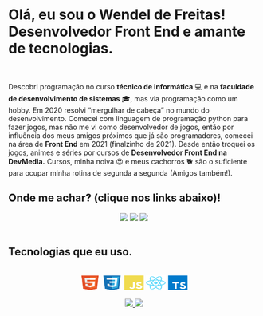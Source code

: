 # Olá, eu sou o Wendel de Freitas! Desenvolvedor Front End e amante de tecnologias.
<br/>

<!--DESCRIÇÃO PESSOAL-->

Descobri programação no curso **técnico de informática** :computer: e na **faculdade de desenvolvimento de sistemas** :mortar_board:, mas via programação como um hobby.
Em 2020 resolvi “mergulhar de cabeça” no mundo do desenvolvimento.
Comecei com linguagem de programação  python para fazer jogos, mas não me vi como desenvolvedor de jogos, então por influência dos meus amigos próximos que já são programadores, comecei na área de **Front End** em 2021 (finalzinho de 2021).
Desde então troquei os jogos, animes e séries por cursos de **Desenvolvedor Front End na DevMedia.**
Cursos, minha noiva :heart_eyes: e meus cachorros :dog2: são o suficiente para ocupar minha rotina de segunda a segunda (Amigos também!).


<!--LINKS DE ONDE ME ACHAR-->
## Onde me achar? (clique nos links abaixo)!
<div align="center">
  <a href="https://instagram.com/wendinhodefreitas" target="_blank"><img src="https://img.shields.io/badge/-Instagram-%23E4405F?style=for-the-badge&logo=instagram&logoColor=white" target="__blank"></a>
  <a href = "mailto:wendinhodefreitas@gmail.com"><img src="https://img.shields.io/badge/-Gmail-%23333?style=for-the-badge&logo=gmail&logoColor=white" target="__blank"></a>
  <a href="https://www.linkedin.com/in/wendel-de-freitas-mendes" target="__blank"><img src="https://img.shields.io/badge/-LinkedIn-%230077B5?style=for-the-badge&logo=linkedin&logoColor=white" target="__blank"></a> 
</div></br>
  
<!-- ICONES DAS TECNOLOGIAS QUE EU USO -->
## Tecnologias que eu uso.
<div style="display: inline_block" align="center"><br>
  <img align="center" alt="HTML" height="30" width="40" src="https://raw.githubusercontent.com/devicons/devicon/master/icons/html5/html5-original.svg">
  <img align="center" alt="CSS" height="30" width="40" src="https://raw.githubusercontent.com/devicons/devicon/master/icons/css3/css3-original.svg">
  <img align="center" alt="Js" height="30" width="40" src="https://raw.githubusercontent.com/devicons/devicon/master/icons/javascript/javascript-plain.svg">
  <img align="center" alt="React" height="30" width="40" src="https://raw.githubusercontent.com/devicons/devicon/master/icons/react/react-original.svg">
  <img align="center" alt="Ts" height="30" width="40" src="https://raw.githubusercontent.com/devicons/devicon/master/icons/typescript/typescript-plain.svg">
</div></br>

<!-- TABELA DE STATUS DOS COMMITS -->
<div align="center">
  <a href="https://github.com/WendeldeFreitas">
  <img height="180em" src="https://github-readme-stats.vercel.app/api?username=WendeldeFreitas&show_icons=true&theme=moltack&include_all_commits=true&count_private=true"/>
  <img height="180em" src="https://github-readme-stats.vercel.app/api/top-langs/?username=WendeldeFreitas&layout=compact&langs_count=7&theme=moltack"/>
</div>
